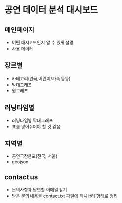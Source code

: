 # 공연 데이터 분석 대시보드

## 메인페이지
- 어떤 대시보드인지 알 수 있게 설명
- 사용 데이터

## 장르별 
- 카테고리(연극,어린이/가족 등등)
- 막대그래프
- 원그래프

## 러닝타임별
- 러닝타임별 막대그래프
- 표를 넣어주어야 할 것 같음

## 지역별 
- 공연극장분포(전국, 서울)
- geojson

## contact us
- 문의사항과 답변할 이메일 받기
- 받은 문의 내용을 contact.txt 파일에 딕셔너리 형태로 정리